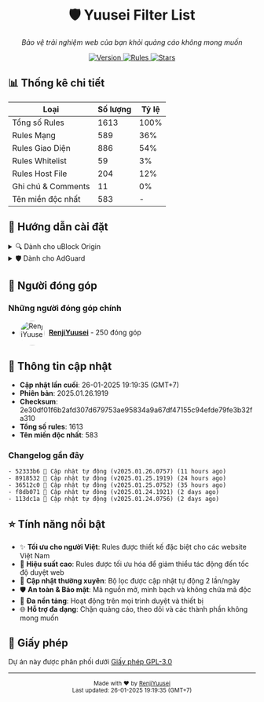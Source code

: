 <div align="center">
  <h1>🛡️ Yuusei Filter List</h1>
  <p><em>Bảo vệ trải nghiệm web của bạn khỏi quảng cáo không mong muốn</em></p>
  <p>
    <a href="https://github.com/RenjiYuusei/Adblock/releases">
      <img src="https://img.shields.io/badge/version-2025.01.26.1919-blue?style=for-the-badge" alt="Version">
    </a>
    <a href="https://github.com/RenjiYuusei/Adblock/blob/main/Yuusei.txt">
      <img src="https://img.shields.io/badge/rules-1613-brightgreen?style=for-the-badge" alt="Rules">
    </a>
    <a href="https://github.com/RenjiYuusei/Adblock/stargazers">
      <img src="https://img.shields.io/github/stars/RenjiYuusei/Adblock?style=for-the-badge" alt="Stars">
    </a>
  </p>
</div>

## 📊 Thống kê chi tiết

| Loại | Số lượng | Tỷ lệ |
|------|-----------|-------|
| Tổng số Rules | 1613 | 100% |
| Rules Mạng | 589 | 36% |
| Rules Giao Diện | 886 | 54% |
| Rules Whitelist | 59 | 3% |
| Rules Host File | 204 | 12% |
| Ghi chú & Comments | 11 | 0% |
| Tên miền độc nhất | 583 | - |

## 🚀 Hướng dẫn cài đặt

<details>
<summary>🔍 Dành cho uBlock Origin</summary>

### Cách 1: Cài đặt nhanh (Khuyến nghị)
1. Click vào link: [Cài đặt cho uBlock Origin](https://raw.githubusercontent.com/RenjiYuusei/Adblock/main/Yuusei.txt)
2. Click "Proceed" hoặc "Tiếp tục" trong hộp thoại xác nhận

### Cách 2: Cài đặt thủ công
1. Mở Dashboard uBlock Origin (click vào biểu tượng uBlock > Mở bảng điều khiển)
2. Chuyển đến tab "Filter lists"
3. Cuộn xuống cuối trang
4. Mở rộng phần "Custom"
5. Dán link sau vào ô trống:
```
https://raw.githubusercontent.com/RenjiYuusei/Adblock/main/Yuusei.txt
```
6. Click "Apply changes"
</details>

<details>
<summary>🛡️ Dành cho AdGuard</summary>

### Cách 1: Cài đặt nhanh (Khuyến nghị)
1. Click vào link: [Cài đặt cho AdGuard](https://subscribe.adblockplus.org/?location=https://raw.githubusercontent.com/RenjiYuusei/Adblock/main/Yuusei.txt)
2. Chọn "Subscribe" trong hộp thoại xác nhận

### Cách 2: Cài đặt thủ công
1. Mở cài đặt AdGuard
2. Chọn "Filters" > "Custom"
3. Click "Add custom filter"
4. Dán link sau:
```
https://raw.githubusercontent.com/RenjiYuusei/Adblock/main/Yuusei.txt
```
5. Click "Next" và "Subscribe"
</details>

## 👥 Người đóng góp

### Những người đóng góp chính
- <img src="https://avatars.githubusercontent.com/u/166010224?u=a64a10c88b5404e70f8f996b4939ebc71b48e19e&v=4&s=50" width="50" height="50" style="border-radius: 50%; vertical-align: middle; margin-right: 5px;" alt="RenjiYuusei"> **[RenjiYuusei](https://github.com/RenjiYuusei)** - 250 đóng góp

## 📝 Thông tin cập nhật

- **Cập nhật lần cuối**: 26-01-2025 19:19:35 (GMT+7)
- **Phiên bản**: 2025.01.26.1919
- **Checksum**: 2e30df01f6b2afd307d679753ae95834a9a67df47155c94efde79fe3b32fa310
- **Tổng số rules**: 1613
- **Tên miền độc nhất**: 583

### Changelog gần đây
```
- 52333b6 🔄 Cập nhật tự động (v2025.01.26.0757) (11 hours ago)
- 8918532 🔄 Cập nhật tự động (v2025.01.25.1919) (24 hours ago)
- 36512c0 🔄 Cập nhật tự động (v2025.01.25.0752) (35 hours ago)
- f8db071 🔄 Cập nhật tự động (v2025.01.24.1921) (2 days ago)
- 113dc1a 🔄 Cập nhật tự động (v2025.01.24.0756) (2 days ago)
```

## ⭐ Tính năng nổi bật

- ✨ **Tối ưu cho người Việt**: Rules được thiết kế đặc biệt cho các website Việt Nam
- 🚀 **Hiệu suất cao**: Rules được tối ưu hóa để giảm thiểu tác động đến tốc độ duyệt web
- 🔄 **Cập nhật thường xuyên**: Bộ lọc được cập nhật tự động 2 lần/ngày
- 🛡️ **An toàn & Bảo mật**: Mã nguồn mở, minh bạch và không chứa mã độc
- 📱 **Đa nền tảng**: Hoạt động trên mọi trình duyệt và thiết bị
- 🌐 **Hỗ trợ đa dạng**: Chặn quảng cáo, theo dõi và các thành phần không mong muốn

## 📜 Giấy phép

Dự án này được phân phối dưới [Giấy phép GPL-3.0](LICENSE)

---
<div align="center">
  <sub>Made with ❤️ by <a href="https://github.com/RenjiYuusei">RenjiYuusei</a></sub>
  <br>
  <sub>Last updated: 26-01-2025 19:19:35 (GMT+7)</sub>
</div>
